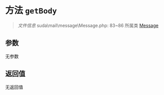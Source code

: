 # 方法 `getBody`

> *文件信息* suda\mail\message\Message.php: 83~86
> 所属类 [Message](../Message.md)




## 参数


无参数


## 返回值

无返回值

